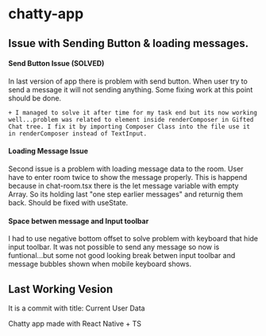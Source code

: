 # chatty-app

## Issue with Sending Button & loading messages.

#### Send Button Issue (SOLVED)

In last version of app there is problem with send button. When user try to send a message it will not sending anything. Some fixing work at this point should be done.
```dif
+ I managed to solve it after time for my task end but its now working well...problem was related to element inside renderComposer in Gifted Chat tree. I fix it by importing Composer Class into the file use it in renderComposer instead of TextInput.
```

#### Loading Message Issue

Second issue is a problem with loading message data to the room. User have to enter room twice to show the message properly. This is happend because in chat-room.tsx there is the let message variable with empty Array. So its holding last "one step earlier messages" and returnig them back. Should be fixed with useState.

#### Space betwen message and Input toolbar

I had to use negative bottom offset to solve problem with keyboard that hide input toolbar. It was not possible to send any message so now is funtional...but some not good looking break betwen input toolbar and message bubbles shown when mobile keyboard shows.

## Last Working Vesion

It is a commit with title: Current User Data


Chatty  app made with React Native + TS

